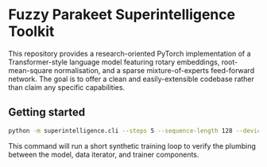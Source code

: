 # Fuzzy Parakeet Superintelligence Toolkit

This repository provides a research-oriented PyTorch implementation of a
Transformer-style language model featuring rotary embeddings, root-mean-square
normalisation, and a sparse mixture-of-experts feed-forward network. The goal is
to offer a clean and easily-extensible codebase rather than claim any specific
capabilities.

## Getting started

```bash
python -m superintelligence.cli --steps 5 --sequence-length 128 --device cpu
```

This command will run a short synthetic training loop to verify the plumbing
between the model, data iterator, and trainer components.
